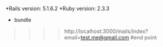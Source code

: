 
*Rails version: 5.1.6.2
*Ruby  version: 2.3.3
* bundle
>>>> http://localhost:3000/mails/index?email=test.me@gmail.com    #end point
 